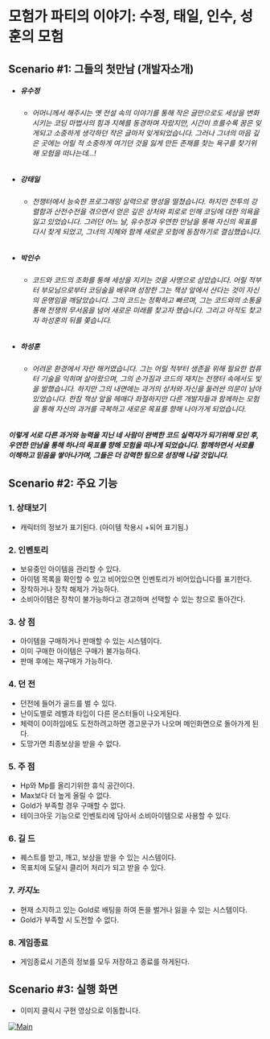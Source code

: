 # 모험가 파티의 이야기: 수정, 태일, 인수, 성훈의 모험 

## Scenario #1: 그들의 첫만남 (개발자소개)

- ##### 유수정
  - ###### 어머니께서 해주시는 옛 전설 속의 이야기를 통해 작은 글만으로도 세상을 변화시키는 코딩 마법사의 힘과 지혜를 동경하며 자랐지만, 시간이 흐를수록 꿈은 잊게되고 소중하게 생각하던 작은 글마저 잊게되었습니다. 그러나 그녀의 마음 깊은 곳에는 어릴 적 소중하게 여기던 것을 잃게 만든 존재를 찾는 욕구를 찾기위해 모험을 떠나는데...!
- ##### 강태일
  - ###### 전쟁터에서 능숙한 프로그래밍 실력으로 명성을 떨쳤습니다. 하지만 전투의 강렬함과 산전수전을 겪으면서 얻은 깊은 상처와 피로로 인해 코딩에 대한 의욕을 잃고 있었습니다. 그러던 어느 날, 유수정과 우연한 만남을 통해 자신의 목표를 다시 찾게 되었고, 그녀의 지혜와 함께 새로운 모험에 동참하기로 결심했습니다.
- ##### 박인수
  - ###### 코드와 코드의 조화를 통해 세상을 지키는 것을 사명으로 삼았습니다. 어릴 적부터 부모님으로부터 코딩술을 배우며 성장한 그는 책상 앞에서 산다는 것이 자신의 운명임을 깨달았습니다. 그의 코드는 정확하고 빠르며, 그는 코드와의 소통을 통해 전쟁의 무서움을 넘어 새로운 미래를 찾고자 했습니다. 그리고 아직도 찾고자 하성훈의 뒤를 쫒습니다.
- ##### 하성훈
  - ###### 어려운 환경에서 자란 해커였습니다. 그는 어릴 적부터 생존을 위해 필요한 컴퓨터 기술을 익히며 살아왔으며, 그의 손가짐과 코드의 재치는 전쟁터 속에서도 빛을 발했습니다. 하지만 그의 내면에는 과거의 상처와 자신을 둘러싼 의문이 남아있었습니다. 한참 책상 앞을 헤매다 좌절하지만 다른 개발자들과 함께하는 모험을 통해 자신의 과거를 극복하고 새로운 목표를 향해 나아가게 되었습니다.
##### 이렇게 서로 다른 과거와 능력을 지닌 네 사람이 완벽한 코드 실력자가 되기위해 모인 후, 우연한 만남을 통해 하나의 목표를 향해 모험을 떠나게 되었습니다. 함께하면서 서로를 이해하고 믿음을 쌓아나가며, 그들은 더 강력한 팀으로 성장해 나갈 것입니다.

## Scenario #2: 주요 기능
### 1. 상태보기
- 캐릭터의 정보가 표기된다. (아이템 착용시 +되어 표기됨.)
  
### 2. 인벤토리
- 보유중인 아이템을 관리할 수 있다.
- 아이템 목록을 확인할 수 있고 비어있으면 인벤토리가 비어있습니다를 표기한다.
- 장착하거나 장착 해제가 가능하다.
- 소비아이템은 장착이 불가능하다고 경고하며 선택할 수 있는 창으로 돌아간다.

### 3. 상    점
- 아이템을 구매하거나 판매할 수 있는 시스템이다.
- 이미 구매한 아이템은 구매가 불가능하다.
- 판매 후에는 재구매가 가능하다.
  
### 4. 던    전
- 던전에 들어가 골드를 벌 수 있다.
- 난이도별로 레벨과 타입이 다른 몬스터들이 나오게된다.
- 체력이 0이하임에도 도전하려고하면 경고문구가 나오며 메인화면으로 돌아가게 된다.
- 도망가면 최종보상을 받을 수 없다.

### 5. 주    점
- Hp와 Mp를 올리기위한 휴식 공간이다.
- Max보다 더 높게 올릴 수 없다.
- Gold가 부족할 경우 구매할 수 없다.
- 테이크아웃 기능으로 인벤토리에 담아서 소비아이템으로 사용할 수 있다.
  
### 6. 길    드
- 퀘스트를 받고, 깨고, 보상을 받을 수 있는 시스템이다.
- 목표치에 도달시 클리어 처리가 되고 받을 수 있다.

### 7. $카지노$
- 현재 소지하고 있는 Gold로 배팅을 하여 돈을 벌거나 잃을 수 있는 시스템이다.
- Gold가 부족할 시 도전할 수 없다.

### 8. 게임종료
- 게임종료시 기존의 정보를 모두 저장하고 종료를 하게된다.

## Scenario #3: 실행 화면
- 이미지 클릭시 구현 영상으로 이동합니다.
  
[![Main](https://github.com/MilkyQuartz/SpartaDungeon/assets/141620531/4af158f0-a30d-41b6-9f29-664820201459)
](https://youtu.be/Bsqa1bmoJBY)

